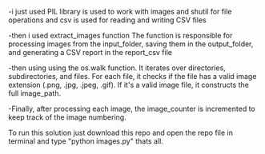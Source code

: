 -i just used PIL library is used to work with images and shutil for file operations and csv is used for reading and writing CSV files


-then i used extract_images function The function is responsible for processing images from the input_folder, saving them in the output_folder, and generating a CSV report in the report_csv file



-then using using the os.walk function. It iterates over directories, subdirectories, and files. For each file, it checks if the file has a valid image extension (.png, .jpg, .jpeg, .gif). If it's a valid image file, it constructs the full image_path.



-Finally, after processing each image, the image_counter is incremented to keep track of the image numbering.


To run this solution just download this repo and open the repo file in terminal and type "python images.py" thats all.
